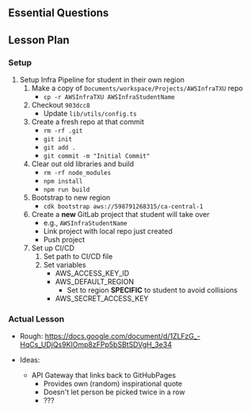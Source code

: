 ## Essential Questions

## Lesson Plan

### Setup

1. Setup Infra Pipeline for student in their own region
    1. Make a copy of `Documents/workspace/Projects/AWSInfraTXU` repo
        - `cp -r AWSInfraTXU AWSInfraStudentName`
    2. Checkout `903dcc8`
        - Update `lib/utils/config.ts`
    3. Create a fresh repo at that commit
        - `rm -rf .git`
        - `git init`
        - `git add .`
        - `git commit -m "Initial Commit"`
    4. Clear out old libraries and build
        - `rm -rf node_modules`
        - `npm install`
        - `npm run build`
    5. Bootstrap to new region
        - `cdk bootstrap aws://598791268315/ca-central-1`
    6. Create a **new** GitLab project that student will take over
        - e.g., `AWSInfraStudentName`
        - Link project with local repo just created
        - Push project
    7. Set up CI/CD
        1. Set path to CI/CD file
        2. Set variables
            - AWS_ACCESS_KEY_ID
            - AWS_DEFAULT_REGION
                - Set to region **SPECIFIC** to student to avoid collisions
            - AWS_SECRET_ACCESS_KEY

### Actual Lesson

- Rough: https://docs.google.com/document/d/1ZLFzG_-HqCs_UDjQs9KIOmp8zFPp5bSBtSDVgH_3e34

- Ideas:
    - API Gateway that links back to GitHubPages
        - Provides own (random) inspirational quote
        - Doesn't let person be picked twice in a row
        - ???